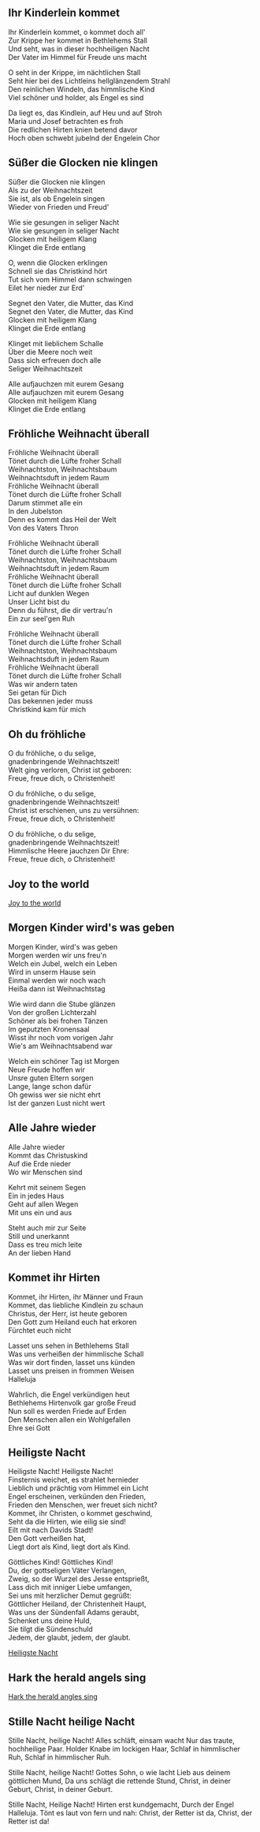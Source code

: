 ## Ihr Kinderlein kommet

Ihr Kinderlein kommet, o kommet doch all'  
Zur Krippe her kommet in Bethlehems Stall  
Und seht, was in dieser hochheiligen Nacht  
Der Vater im Himmel für Freude uns macht

O seht in der Krippe, im nächtlichen Stall  
Seht hier bei des Lichtleins hellglänzendem Strahl  
Den reinlichen Windeln, das himmlische Kind  
Viel schöner und holder, als Engel es sind

Da liegt es, das Kindlein, auf Heu und auf Stroh  
Maria und Josef betrachten es froh  
Die redlichen Hirten knien betend davor  
Hoch oben schwebt jubelnd der Engelein Chor

## Süßer die Glocken nie klingen

Süßer die Glocken nie klingen  
Als zu der Weihnachtszeit  
Sie ist, als ob Engelein singen  
Wieder von Frieden und Freud'

Wie sie gesungen in seliger Nacht  
Wie sie gesungen in seliger Nacht  
Glocken mit heiligem Klang  
Klinget die Erde entlang

O, wenn die Glocken erklingen  
Schnell sie das Christkind hört  
Tut sich vom Himmel dann schwingen  
Eilet her nieder zur Erd'

Segnet den Vater, die Mutter, das Kind  
Segnet den Vater, die Mutter, das Kind  
Glocken mit heiligem Klang  
Klinget die Erde entlang

Klinget mit lieblichem Schalle  
Über die Meere noch weit  
Dass sich erfreuen doch alle  
Seliger Weihnachtszeit

Alle aufjauchzen mit eurem Gesang  
Alle aufjauchzen mit eurem Gesang  
Glocken mit heiligem Klang  
Klinget die Erde entlang

## Fröhliche Weihnacht überall

Fröhliche Weihnacht überall  
Tönet durch die Lüfte froher Schall  
Weihnachtston, Weihnachtsbaum  
Weihnachtsduft in jedem Raum  
Fröhliche Weihnacht überall  
Tönet durch die Lüfte froher Schall  
Darum stimmet alle ein  
In den Jubelston  
Denn es kommt das Heil der Welt  
Von des Vaters Thron

Fröhliche Weihnacht überall  
Tönet durch die Lüfte froher Schall  
Weihnachtston, Weihnachtsbaum  
Weihnachtsduft in jedem Raum  
Fröhliche Weihnacht überall  
Tönet durch die Lüfte froher Schall  
Licht auf dunklen Wegen  
Unser Licht bist du  
Denn du führst, die dir vertrau'n  
Ein zur seel'gen Ruh

Fröhliche Weihnacht überall  
Tönet durch die Lüfte froher Schall  
Weihnachtston, Weihnachtsbaum  
Weihnachtsduft in jedem Raum  
Fröhliche Weihnacht überall  
Tönet durch die Lüfte froher Schall  
Was wir andern taten  
Sei getan für Dich  
Das bekennen jeder muss  
Christkind kam für mich

## Oh du fröhliche

O du fröhliche, o du selige,  
gnadenbringende Weihnachtszeit!  
Welt ging verloren, Christ ist geboren:  
Freue, freue dich, o Christenheit!

O du fröhliche, o du selige,  
gnadenbringende Weihnachtszeit!  
Christ ist erschienen, uns zu versühnen:  
Freue, freue dich, o Christenheit!

O du fröhliche, o du selige,  
gnadenbringende Weihnachtszeit!  
Himmlische Heere jauchzen Dir Ehre:  
Freue, freue dich, o Christenheit!

## Joy to the world

[Joy to the world](https://moritzmoeller.github.io/Website/PDFs/Music/Christmas/Joy_To_The_World-Antioch.pdf)

## Morgen Kinder wird's was geben

Morgen Kinder, wird's was geben  
Morgen werden wir uns freu'n  
Welch ein Jubel, welch ein Leben  
Wird in unserm Hause sein  
Einmal werden wir noch wach  
Heißa dann ist Weihnachtstag

Wie wird dann die Stube glänzen  
Von der großen Lichterzahl  
Schöner als bei frohen Tänzen  
Im geputzten Kronensaal  
Wisst ihr noch vom vorigen Jahr  
Wie's am Weihnachtsabend war

Welch ein schöner Tag ist Morgen  
Neue Freude hoffen wir  
Unsre guten Eltern sorgen  
Lange, lange schon dafür  
Oh gewiss wer sie nicht ehrt  
Ist der ganzen Lust nicht wert
## Alle Jahre wieder

Alle Jahre wieder  
Kommt das Christuskind  
Auf die Erde nieder  
Wo wir Menschen sind

Kehrt mit seinem Segen  
Ein in jedes Haus  
Geht auf allen Wegen  
Mit uns ein und aus

Steht auch mir zur Seite  
Still und unerkannt  
Dass es treu mich leite  
An der lieben Hand
## Kommet ihr Hirten

Kommet, ihr Hirten, ihr Männer und Fraun  
Kommet, das liebliche Kindlein zu schaun  
Christus, der Herr, ist heute geboren  
Den Gott zum Heiland euch hat erkoren  
Fürchtet euch nicht

Lasset uns sehen in Bethlehems Stall  
Was uns verheißen der himmlische Schall  
Was wir dort finden, lasset uns künden  
Lasset uns preisen in frommen Weisen  
Halleluja

Wahrlich, die Engel verkündigen heut  
Bethlehems Hirtenvolk gar große Freud  
Nun soll es werden Friede auf Erden  
Den Menschen allen ein Wohlgefallen  
Ehre sei Gott


## Heiligste Nacht

Heiligste Nacht! Heiligste Nacht!  
Finsternis weichet, es strahlet hernieder  
Lieblich und prächtig vom Himmel ein Licht  
Engel erscheinen, verkünden den Frieden,  
Frieden den Menschen, wer freuet sich nicht?  
Kommet, ihr Christen, o kommet geschwind,  
Seht da die Hirten, wie eilig sie sind!  
Eilt mit nach Davids Stadt!  
Den Gott verheißen hat,  
Liegt dort als Kind, liegt dort als Kind.

Göttliches Kind! Göttliches Kind!  
Du, der gottseligen Väter Verlangen,  
Zweig, so der Wurzel des Jesse entsprießt,  
Lass dich mit inniger Liebe umfangen,  
Sei uns mit herzlicher Demut gegrüßt:  
Göttlicher Heiland, der Christenheit Haupt,  
Was uns der Sündenfall Adams geraubt,  
Schenket uns deine Huld,  
Sie tilgt die Sündenschuld  
Jedem, der glaubt, jedem, der glaubt.

[Heiligste Nacht](https://moritzmoeller.github.io/Website/PDFs/Music/Christmas/heiligste-nacht.pdf)

## Hark the herald angels sing

[Hark the herald angles sing](https://moritzmoeller.github.io/Website/PDFs/Music/Christmas/Hark-The-Herald-Angels-Sings-F-Major.pdf)

## Stille Nacht heilige Nacht

Stille Nacht, heilige Nacht! 
Alles schläft, einsam wacht 
Nur das traute, hochheilige Paar. 
Holder Knabe im lockigen Haar, 
Schlaf in himmlischer Ruh, 
Schlaf in himmlischer Ruh. 

Stille Nacht, heilige Nacht! 
Gottes Sohn, o wie lacht 
Lieb aus deinem göttlichen Mund, 
Da uns schlägt die rettende Stund, 
Christ, in deiner Geburt, 
Christ, in deiner Geburt. 

Stille Nacht, Heilige Nacht!
Hirten erst kundgemacht,
Durch der Engel Halleluja.
Tönt es laut von fern und nah:
Christ, der Retter ist da,
Christ, der Retter ist da!

